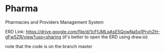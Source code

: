 # Pharma
Pharmacies and Providers Management System

ERD Link:
https://drive.google.com/file/d/1cFfJMLpAsE5QowNa5q1PrvhZH-gFw5ZR/view?usp=sharing (it's better to open the ERD using draw.io)

note that the code is on the branch master
